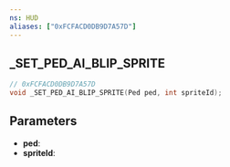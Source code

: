 ```yaml
---
ns: HUD
aliases: ["0xFCFACD0DB9D7A57D"]
---
```

## _SET_PED_AI_BLIP_SPRITE

```c
// 0xFCFACD0DB9D7A57D
void _SET_PED_AI_BLIP_SPRITE(Ped ped, int spriteId);
```

## Parameters
* **ped**:
* **spriteId**:

